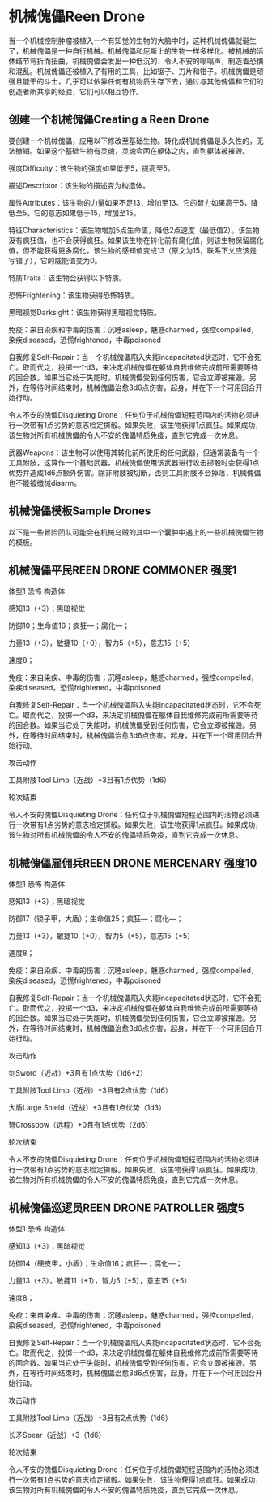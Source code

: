# 机械傀儡Reen Drone

当一个机械控制肿瘤被植入一个有知觉的生物的大脑中时，这种机械傀儡就诞生了，机械傀儡是一种自行机械。机械傀儡和厄斯上的生物一样多样化。被机械的活体结节弯折而扭曲，机械傀儡会发出一种低沉的、令人不安的嗡嗡声，制造着恐惧和混乱。机械傀儡还被植入了有用的工具，比如锯子、刀片和钳子。机械傀儡是顽强且能干的斗士，几乎可以依靠任何有机物质生存下去，通过与其他傀儡和它们的创造者所共享的经验，它们可以相互协作。

## 创建一个机械傀儡Creating a Reen Drone

要创建一个机械傀儡，应用以下修改至基础生物。转化成机械傀儡是永久性的，无法撤销。如果这个基础生物有灵魂，灵魂会困在躯体之内，直到躯体被摧毁。

强度Difficulty：该生物的强度如果低于5，提高至5。

描述Descriptor：该生物的描述变为构造体。

属性Attributes：该生物的力量如果不足13，增加至13。它的智力如果高于5，降低至5。它的意志如果低于15，增加至15。

特征Characteristics：该生物增加5点生命值，降低2点速度（最低值2）。该生物没有疯狂值，也不会获得疯狂。如果该生物在转化前有腐化值，则该生物保留腐化值，但不能获得更多腐化。该生物的感知值变成13（原文为15，联系下文应该是写错了），它的威能值变为0。

特质Traits：该生物会获得以下特质。

恐怖Frightening：该生物获得恐怖特质。

黑暗视觉Darksight：该生物获得黑暗视觉特质。

免疫：来自染疾和中毒的伤害；沉睡asleep，魅惑charmed，强控compelled，染疾diseased，恐慌frightened，中毒poisoned

自我修复Self-Repair：当一个机械傀儡陷入失能incapacitated状态时，它不会死亡。取而代之，投掷一个d3，来决定机械傀儡在躯体自我维修完成前所需要等待的回合数。如果当它处于失能时，机械傀儡受到任何伤害，它会立即被摧毁。另外，在等待时间结束时，机械傀儡治愈3d6点伤害，起身，并在下一个可用回合开始行动。

令人不安的傀儡Disquieting
Drone：任何位于机械傀儡短程范围内的活物必须进行一次带有1点劣势的意志检定掷骰。如果失败，该生物获得1点疯狂。如果成功，该生物对所有机械傀儡的令人不安的傀儡特质免疫，直到它完成一次休息。

武器Weapons：该生物可以使用其转化前所使用的任何武器，但通常装备有一个工具附肢，这算作一个基础武器，机械傀儡使用该武器进行攻击掷骰时会获得1点优势并造成1d6点额外伤害。除非附肢被切断，否则工具附肢不会掉落，机械傀儡也不能被缴械disarm。

## 机械傀儡模板Sample Drones

以下是一些冒险团队可能会在机械乌贼的其中一个囊肿中遇上的一些机械傀儡生物的模板。

## 机械傀儡平民REEN DRONE COMMONER 强度1

体型1 恐怖 构造体

感知13（+3）；黑暗视觉

防御10；生命值16；疯狂—；腐化—；

力量13（+3），敏捷10（+0），智力5（+5），意志15（+5）

速度8；

免疫：来自染疾、中毒的伤害；沉睡asleep，魅惑charmed，强控compelled，染疾diseased，恐慌frightened，中毒poisoned

自我修复Self-Repair：当一个机械傀儡陷入失能incapacitated状态时，它不会死亡。取而代之，投掷一个d3，来决定机械傀儡在躯体自我维修完成前所需要等待的回合数。如果当它处于失能时，机械傀儡受到任何伤害，它会立即被摧毁。另外，在等待时间结束时，机械傀儡治愈3d6点伤害，起身，并在下一个可用回合开始行动。

攻击动作

工具附肢Tool Limb（近战）+3且有1点优势（1d6）

轮次结束

令人不安的傀儡Disquieting
Drone：任何位于机械傀儡短程范围内的活物必须进行一次带有1点劣势的意志检定掷骰。如果失败，该生物获得1点疯狂。如果成功，该生物对所有机械傀儡的令人不安的傀儡特质免疫，直到它完成一次休息。

## 机械傀儡雇佣兵REEN DRONE MERCENARY 强度10

体型1 恐怖 构造体

感知13（+3）；黑暗视觉

防御17（锁子甲，大盾）；生命值25；疯狂—；腐化—；

力量13（+3），敏捷10（+0），智力5（+5），意志15（+5）

速度8；

免疫：来自染疾、中毒的伤害；沉睡asleep，魅惑charmed，强控compelled，染疾diseased，恐慌frightened，中毒poisoned

自我修复Self-Repair：当一个机械傀儡陷入失能incapacitated状态时，它不会死亡。取而代之，投掷一个d3，来决定机械傀儡在躯体自我维修完成前所需要等待的回合数。如果当它处于失能时，机械傀儡受到任何伤害，它会立即被摧毁。另外，在等待时间结束时，机械傀儡治愈3d6点伤害，起身，并在下一个可用回合开始行动。

攻击动作

剑Sword（近战）+3且有1点优势（1d6+2）

工具附肢Tool Limb（近战）+3且有2点优势（1d6）

大盾Large Shield（近战）+3且有1点优势（1d3）

弩Crossbow（远程）+0且有1点优势（2d6）

轮次结束

令人不安的傀儡Disquieting
Drone：任何位于机械傀儡短程范围内的活物必须进行一次带有1点劣势的意志检定掷骰。如果失败，该生物获得1点疯狂。如果成功，该生物对所有机械傀儡的令人不安的傀儡特质免疫，直到它完成一次休息。

## 机械傀儡巡逻员REEN DRONE PATROLLER 强度5

体型1 恐怖 构造体

感知13（+3）；黑暗视觉

防御14（硬皮甲，小盾）；生命值16；疯狂—；腐化—；

力量13（+3），敏捷11（+1），智力5（+5），意志15（+5）

速度8；

免疫：来自染疾、中毒的伤害；沉睡asleep，魅惑charmed，强控compelled，染疾diseased，恐慌frightened，中毒poisoned

自我修复Self-Repair：当一个机械傀儡陷入失能incapacitated状态时，它不会死亡。取而代之，投掷一个d3，来决定机械傀儡在躯体自我维修完成前所需要等待的回合数。如果当它处于失能时，机械傀儡受到任何伤害，它会立即被摧毁。另外，在等待时间结束时，机械傀儡治愈3d6点伤害，起身，并在下一个可用回合开始行动。

攻击动作

工具附肢Tool Limb（近战）+3且有2点优势（1d6）

长矛Spear（近战）+3（1d6）

轮次结束

令人不安的傀儡Disquieting
Drone：任何位于机械傀儡短程范围内的活物必须进行一次带有1点劣势的意志检定掷骰。如果失败，该生物获得1点疯狂。如果成功，该生物对所有机械傀儡的令人不安的傀儡特质免疫，直到它完成一次休息。

